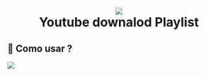 <h1 align="center">
<img src="https://img.shields.io/badge/YouTube-FF0000?style=for-the-badge&logo=youtube&logoColor=white"/><br>Youtube downalod Playlist
</h1>

## 💼 Como usar ?

![]("https://i.imgur.com/WFwWlxP.mp4")
